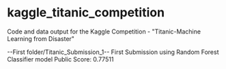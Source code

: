 # kaggle_titanic_competition
Code and data output for the Kaggle Competition - "Titanic-Machine Learning from Disaster"

--First folder/Titanic_Submission_1--
First Submission using Random Forest Classifier model
Public Score: 0.77511
